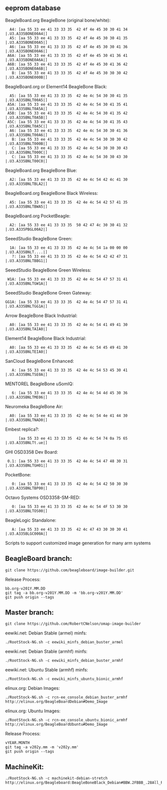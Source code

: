 eeprom database
------------

BeagleBoard.org BeagleBone (original bone/white):

      A4: [aa 55 33 ee 41 33 33 35  42 4f 4e 45 30 30 41 34 |.U3.A335BONE00A4|]
      A5: [aa 55 33 ee 41 33 33 35  42 4f 4e 45 30 30 41 35 |.U3.A335BONE00A5|]
      A6: [aa 55 33 ee 41 33 33 35  42 4f 4e 45 30 30 41 36 |.U3.A335BONE00A6|]
     A6A: [aa 55 33 ee 41 33 33 35  42 4f 4e 45 30 41 36 41 |.U3.A335BONE0A6A|]
     A6B: [aa 55 33 ee 41 33 33 35  42 4f 4e 45 30 41 36 42 |.U3.A335BONE0A6B|]
       B: [aa 55 33 ee 41 33 33 35  42 4f 4e 45 30 30 30 42 |.U3.A335BONE000B|]

BeagleBoard.org or Element14 BeagleBone Black:

      A5: [aa 55 33 ee 41 33 33 35  42 4e 4c 54 30 30 41 35 |.U3.A335BNLT00A5|]
     A5A: [aa 55 33 ee 41 33 33 35  42 4e 4c 54 30 41 35 41 |.U3.A335BNLT0A5A|]
     A5B: [aa 55 33 ee 41 33 33 35  42 4e 4c 54 30 41 35 42 |.U3.A335BNLT0A5B|]
     A5C: [aa 55 33 ee 41 33 33 35  42 4e 4c 54 30 41 35 43 |.U3.A335BNLT0A5C|]
      A6: [aa 55 33 ee 41 33 33 35  42 4e 4c 54 30 30 41 36 |.U3.A335BNLT00A6|]
       B: [aa 55 33 ee 41 33 33 35  42 4e 4c 54 30 30 30 42 |.U3.A335BNLT000B|]
       C: [aa 55 33 ee 41 33 33 35  42 4e 4c 54 30 30 30 43 |.U3.A335BNLT000C|]
       C: [aa 55 33 ee 41 33 33 35  42 4e 4c 54 30 30 43 30 |.U3.A335BNLT00C0|]

BeagleBoard.org BeagleBone Blue:

      A2: [aa 55 33 ee 41 33 33 35  42 4e 4c 54 42 4c 41 30 |.U3.A335BNLTBLA2|]

BeagleBoard.org BeagleBone Black Wireless:

      A5: [aa 55 33 ee 41 33 33 35  42 4e 4c 54 42 57 41 35 |.U3.A335BNLTBWA5|]

BeagleBoard.org PocketBeagle:

      A2: [aa 55 33 ee 41 33 33 35  50 42 47 4c 30 30 41 32 |.U3.A335PBGL00A2|]

SeeedStudio BeagleBone Green:

      1A: [aa 55 33 ee 41 33 33 35  42 4e 4c 54 1a 00 00 00 |.U3.A335BNLT....|]
       ?: [aa 55 33 ee 41 33 33 35  42 4e 4c 54 42 42 47 31 |.U3.A335BNLTBBG1|]

SeeedStudio BeagleBone Green Wireless:

     W1A: [aa 55 33 ee 41 33 33 35  42 4e 4c 54 47 57 31 41 |.U3.A335BNLTGW1A|]

SeeedStudio BeagleBone Green Gateway:

    GG1A: [aa 55 33 ee 41 33 33 35  42 4e 4c 54 47 57 31 41 |.U3.A335BNLTGG1A|]

Arrow BeagleBone Black Industrial:

      A0: [aa 55 33 ee 41 33 33 35  42 4e 4c 54 41 49 41 30 |.U3.A335BNLTAIA0|]

Element14 BeagleBone Black Industrial:

      A0: [aa 55 33 ee 41 33 33 35  42 4e 4c 54 45 49 41 30 |.U3.A335BNLTEIA0|]

SanCloud BeagleBone Enhanced:

       A: [aa 55 33 ee 41 33 33 35  42 4e 4c 54 53 45 30 41 |.U3.A335BNLTSE0A|]

MENTOREL BeagleBone uSomIQ:

       6: [aa 55 33 ee 41 33 33 35  42 4e 4c 54 4d 45 30 36 |.U3.A335BNLTME06|]
       
Neuromeka BeagleBone Air:

      A0: [aa 55 33 ee 41 33 33 35  42 4e 4c 54 4e 41 44 30 |.U3.A335BNLTNAD0|]

Embest replica?:

          [aa 55 33 ee 41 33 33 35  42 4e 4c 54 74 0a 75 65 |.U3.A335BNLTt.ue|]

GHI OSD3358 Dev Board:

     0.1: [aa 55 33 ee 41 33 33 35  42 4e 4c 54 47 48 30 31 |.U3.A335BNLTGH01|]

PocketBone:

       0: [aa 55 33 ee 41 33 33 35  42 4e 4c 54 42 50 30 30 |.U3.A335BNLTBP00|]

Octavo Systems OSD3358-SM-RED:

       0: [aa 55 33 ee 41 33 33 35  42 4e 4c 54 4F 53 30 30 |.U3.A335BNLTOS00|]

BeagleLogic Standalone:

       A: [aa 55 33 ee 41 33 33 35  42 4c 47 43 30 30 30 41 |.U3.A335BLGC000A|]

Scripts to support customized image generation for many arm systems

BeagleBoard branch:
------------

    git clone https://github.com/beagleboard/image-builder.git

Release Process:

    bb.org-v201Y.MM.DD
    git tag -a bb.org-v201Y.MM.DD -m 'bb.org-v201Y.MM.DD'
    git push origin --tags

Master branch:
------------

    git clone https://github.com/RobertCNelson/omap-image-builder

eewiki.net: Debian Stable (armel) minfs:

    ./RootStock-NG.sh -c eewiki_minfs_debian_buster_armel

eewiki.net: Debian Stable (armhf) minfs:

    ./RootStock-NG.sh -c eewiki_minfs_debian_buster_armhf

eewiki.net: Ubuntu Stable (armhf) minfs:

    ./RootStock-NG.sh -c eewiki_minfs_ubuntu_bionic_armhf

elinux.org: Debian Images:

    ./RootStock-NG.sh -c rcn-ee_console_debian_buster_armhf
    http://elinux.org/BeagleBoardDebian#Demo_Image

elinux.org: Ubuntu Images:

    ./RootStock-NG.sh -c rcn-ee_console_ubuntu_bionic_armhf
    http://elinux.org/BeagleBoardUbuntu#Demo_Image

Release Process:

    vYEAR.MONTH
    git tag -a v202y.mm -m 'v202y.mm'
    git push origin --tags

MachineKit:
------------

    ./RootStock-NG.sh -c machinekit-debian-stretch
    http://elinux.org/Beagleboard:BeagleBoneBlack_Debian#BBW.2FBBB_.28All_Revs.29_Machinekit

